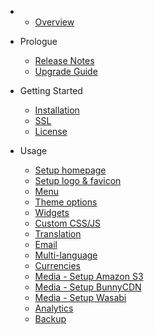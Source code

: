 - 
    - [Overview](overview.md)
- Prologue
    - [Release Notes](releases.md)
    - [Upgrade Guide](upgrade.md)
- Getting Started
    - [Installation](installation.md)
    - [SSL](ssl.md)
    - [License](license.md)
    
- Usage
  - [Setup homepage](usage-homepage.md)
  - [Setup logo & favicon](usage-logo-favicon.md)
  - [Menu](usage-menu.md)
  - [Theme options](usage-theme-options.md)
  - [Widgets](usage-widgets.md)
  - [Custom CSS/JS](usage-custom-css-js.md)
  - [Translation](usage-translation.md)
  - [Email](usage-email.md)
  - [Multi-language](usage-multi-language.md)
  - [Currencies](usage-currencies.md)
  - [Media - Setup Amazon S3](usage-media-s3.md)
  - [Media - Setup BunnyCDN](usage-media-bunnycdn.md)
  - [Media - Setup Wasabi](usage-media-wasabi.md)
  - [Analytics](usage-analytics.md)
  - [Backup](usage-backup.md)
  
